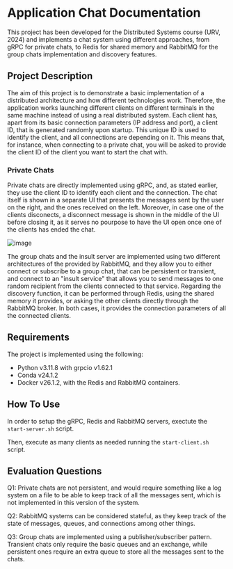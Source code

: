 # Application Chat Documentation
This project has been developed for the Distributed Systems course (URV, 2024) and implements a chat system using different approaches, from gRPC for private chats,
to Redis for shared memory and RabbitMQ for the group chats implementation and discovery features.

## Project Description
The aim of this project is to demonstrate a basic implementation of a distributed architecture and how different technologies work.
Therefore, the application works launching different clients on different terminals in the same machine
instead of using a real distributed system.  Each client has, apart from its basic connection parameters (IP address and port), a client ID, that is generated randomly
upon startup.  This unique ID is used to identify the client, and all connections are depending on it.  This means that, for instance, when connecting to a private chat,
you will be asked to provide the client ID of the client you want to start the chat with. 

### Private Chats
Private chats are directly implemented using gRPC, and, as stated earlier, they use the client ID to identify each client and the connection.  The chat itself is shown in
a separate UI that presents the messages sent by the user on the right, and the ones received on the left.  Moreover, in case one of the clients disconects, a disconnect
message is shown in the middle of the UI before closing it, as it serves no pourpose to have the UI open once one of the clients has ended the chat.

![image](https://github.com/Gpascual11/OnlineChatApplication_SD/assets/63343593/694a5d11-9820-4a00-8a3c-951a1f290412)



The group chats and the insult server are implemented using two different architectures of the provided by RabbitMQ, and they allow you to either connect or subscribe to 
a group chat, that can be persistent or transient, and connect to an "insult service" that allows you to send messages to one random recipient from the clients connected
to that service.  Regarding the discovery function, it can be performed through Redis, using the shared memory it provides, or asking the other clients directly through
the RabbitMQ broker.  In both cases, it provides the connection parameters of all the connected clients.

## Requirements
The project is implemented using the following:
- Python v3.11.8 with grpcio v1.62.1
- Conda v24.1.2
- Docker v26.1.2, with the Redis and RabbitMQ containers.

## How To Use
In order to setup the gRPC, Redis and RabbitMQ servers, exectute the ```start-server.sh``` script.

Then, execute as many clients as needed running the ```start-client.sh``` script.

## Evaluation Questions
Q1:  Private chats are not persistent, and would require something like a log system on a file to be able to keep track of all the messages sent,
  which is not implemented in this version of the system.

Q2: RabbitMQ systems can be considered stateful, as they keep track of the state of messages, queues, and connections among other things.

Q3: Group chats are implemented using a publisher/subscriber pattern.  Transient chats only require the basic queues and an exchange, while persistent ones require an extra
  queue to store all the messages sent to the chats.
